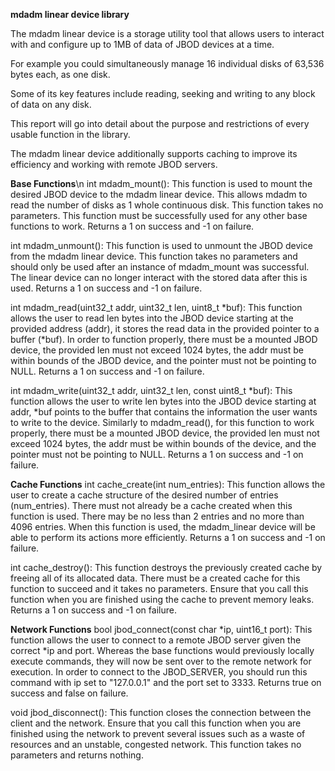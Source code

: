 **mdadm linear device library**

The mdadm linear device is a storage utility tool that allows users to interact with and configure up to 1MB of data of JBOD devices at a time.

For example you could simultaneously manage 16 individual disks of 63,536 bytes each, as one disk. 

Some of its key features include reading, seeking and writing to any block of data on any disk.

This report will go into detail about the purpose and restrictions of every usable function in the library.

The mdadm linear device additionally supports caching to improve its efficiency and working with remote JBOD servers.

**Base Functions**\n
int mdadm_mount(): 
This function is used to mount the desired JBOD device to the mdadm linear device. This allows mdadm to read the number of disks as 1 whole continuous disk. This function takes no parameters. This function must be successfully used for any other base functions to work. Returns a 1 on success and -1 on failure.

int mdadm_unmount(): 
This function is used to unmount the JBOD device from the mdadm linear device. This function takes no parameters and should only be used after an instance of mdadm_mount was successful. The linear device can no longer interact with the stored data after this is used. Returns a 1 on success and -1 on failure.

int mdadm_read(uint32_t addr, uint32_t len, uint8_t *buf): 
This function allows the user to read len bytes into the JBOD device starting at the provided address (addr), it stores the read data in the provided pointer to a buffer (*buf). In order to function properly, there must be a mounted JBOD device, the provided len must not exceed 1024 bytes, the addr must be within bounds of the JBOD device, and the pointer must not be pointing to NULL. Returns a 1 on success and -1 on failure.

int mdadm_write(uint32_t addr, uint32_t len, const uint8_t *buf): 
This function allows the user to write len bytes into the JBOD device starting at addr, *buf points to the buffer that contains the information the user wants to write to the device. Similarly to mdadm_read(), for this function to work properly, there must be a mounted JBOD device, the provided len must not exceed 1024 bytes, the addr must be within bounds of the device, and the pointer must not be pointing to NULL. Returns a 1 on success and -1 on failure.

**Cache Functions**
int cache_create(int num_entries):
This function allows the user to create a cache structure of the desired number of entries (num_entries). There must not already be a cache created when this function is used. There may be no less than 2 entries and no more than 4096 entries. When this function is used, the mdadm_linear device will be able to perform its actions more efficiently. Returns a 1 on success and -1 on failure.

int cache_destroy():
This function destroys the previously created cache by freeing all of its allocated data. There must be a created cache for this function to succeed and it takes no parameters. Ensure that you call this function when you are finished using the cache to prevent memory leaks. Returns a 1 on success and -1 on failure.

**Network Functions**
bool jbod_connect(const char *ip, uint16_t port):
This function allows the user to connect to a remote JBOD server given the correct *ip and port. Whereas the base functions would previously locally execute commands, they will now be sent over to the remote network for execution. In order to connect to the JBOD_SERVER, you should run this command with ip set to "127.0.0.1" and the port set to 3333. Returns true on success and false on failure.

void jbod_disconnect():
This function closes the connection between the client and the network. Ensure that you call this function when you are finished using the network to prevent several issues such as a waste of resources and an unstable, congested network. This function takes no parameters and returns nothing.
